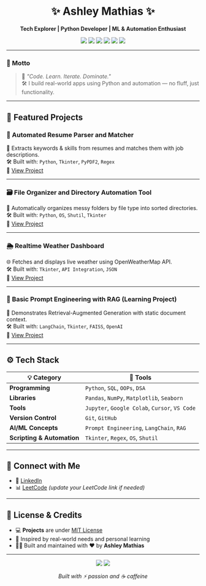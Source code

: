 <h1 align="center">✨ Ashley Mathias ✨</h1>
<p align="center"><b>Tech Explorer | Python Developer | ML & Automation Enthusiast</b></p>

<p align="center">
  <img src="https://img.shields.io/badge/Python-3776AB?style=for-the-badge&logo=python&logoColor=white" />
  <img src="https://img.shields.io/badge/Tkinter-FFB300?style=for-the-badge&logo=python&logoColor=black" />
  <img src="https://img.shields.io/badge/Google%20Colab-F9AB00?style=for-the-badge&logo=googlecolab&logoColor=black" />
  <img src="https://img.shields.io/badge/Jupyter-F37626?style=for-the-badge&logo=jupyter&logoColor=white" />
  <img src="https://img.shields.io/badge/Git-F05032?style=for-the-badge&logo=git&logoColor=white" />
  <img src="https://img.shields.io/badge/VS%20Code-007ACC?style=for-the-badge&logo=visual-studio-code&logoColor=white" />
</p>

---

### 🌟 Motto
> 🚀 *"Code. Learn. Iterate. Dominate."*  
> 🛠️ I build real-world apps using Python and automation — no fluff, just functionality.

---

## 🚀 Featured Projects

### 🧠 Automated Resume Parser and Matcher
🎯 Extracts keywords & skills from resumes and matches them with job descriptions.  
🛠️ Built with: `Python`, `Tkinter`, `PyPDF2`, `Regex`  
🔗 [View Project](https://github.com/ashleymathias/automated-resume-parser)

---

### 🗃️ File Organizer and Directory Automation Tool
📁 Automatically organizes messy folders by file type into sorted directories.  
🛠️ Built with: `Python`, `OS`, `Shutil`, `Tkinter`  
🔗 [View Project](https://github.com/ashleymathias/file-organizer)

---

### 🌦️ Realtime Weather Dashboard
🌐 Fetches and displays live weather using OpenWeatherMap API.  
🛠️ Built with: `Tkinter`, `API Integration`, `JSON`  
🔗 [View Project](https://github.com/ashleymathias/weather-dashboard)

---

### 📄 Basic Prompt Engineering with RAG (Learning Project)
🧠 Demonstrates Retrieval-Augmented Generation with static document context.  
🛠️ Built with: `LangChain`, `Tkinter`, `FAISS`, `OpenAI`  
🔗 [View Project](https://github.com/ashleymathias/basic-rag-app)

---

## ⚙️ Tech Stack

| 💡 Category | 🚀 Tools |
|------------|----------|
| **Programming** | `Python`, `SQL`, `OOPs`, `DSA` |
| **Libraries** | `Pandas`, `NumPy`, `Matplotlib`, `Seaborn` |
| **Tools** | `Jupyter`, `Google Colab`, `Cursor`, `VS Code` |
| **Version Control** | `Git`, `GitHub` |
| **AI/ML Concepts** | `Prompt Engineering`, `LangChain`, `RAG` |
| **Scripting & Automation** | `Tkinter`, `Regex`, `OS`, `Shutil` |

---

## 🔗 Connect with Me

- 💼 [LinkedIn](https://www.linkedin.com/in/ashley-mathias/)
- 📊 [LeetCode](https://leetcode.com/your-leetcode-id) *(update your LeetCode link if needed)*

---

## 📜 License & Credits

- 💻 **Projects** are under [MIT License](https://choosealicense.com/licenses/mit/)
- 🧠 Inspired by real-world needs and personal learning
- 🧑‍💻 Built and maintained with ❤️ by **Ashley Mathias**

---

<p align="center">
  <img src="https://img.shields.io/github/followers/ashleymathias?style=social" />
  <img src="https://img.shields.io/github/stars/ashleymathias?style=social" />
</p>

<p align="center"><i>Built with ⚡ passion and ☕ caffeine</i></p>
